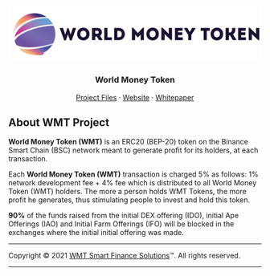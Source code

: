 <!-- PROJECT LOGO -->
<br />
<p align="center">
  <a href="https://github.com/WorldMoneyToken">
    <img src="images/wmt-logo.png" alt="Logo">
  </a>

  <h3 align="center">World Money Token</h3>

  <p align="center">
    <a href="https://github.com/WorldMoneyToken/Token/blob/main/solidity/ERC-20.sol">Project Files</a>
    ·
    <a href="https://wmt.finance" target="_Blank">Website</a>
    ·
    <a href="https://github.com/WorldMoneyToken/Token/blob/main/docs/whitepaper.pdf">Whitepaper</a>
  </p>
</p>

<!-- ABOUT THE PROJECT -->
## About WMT Project

**World Money Token (WMT)** is an ERC20 (BEP-20) token on the Binance Smart Chain (BSC) network meant to generate profit for its holders, at each transaction.

Each **World Money Token (WMT)** transaction is charged 5% as follows: 1% network development fee + 4% fee which is distributed to all World Money Token (WMT) holders. The more a person holds WMT Tokens, the more profit he generates, thus stimulating people to invest and hold this token.

**90%** of the funds raised from the initial DEX offering (IDO), initial Ape Offerings (IAO) and Initial Farm Offerings (IFO) will be blocked in the exchanges where the initial initial offering was made.


------------
Copyright © 2021 [WMT Smart Finance Solutions](https://wmt.finance)™. All rights reserved.

------------